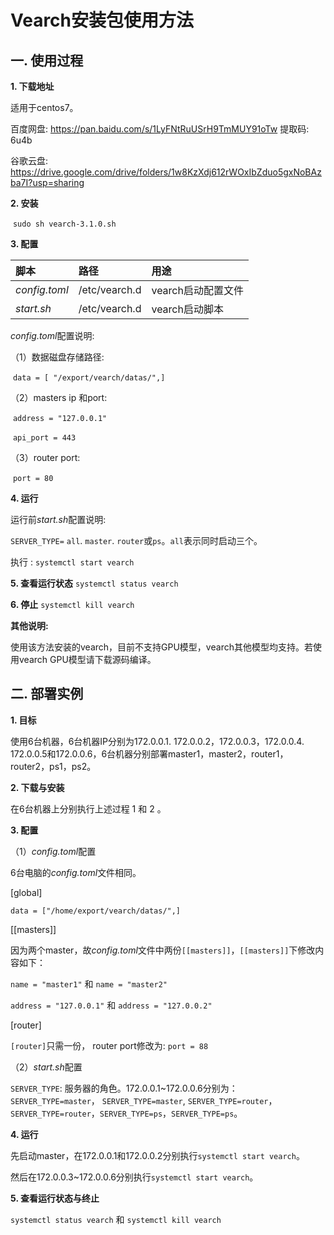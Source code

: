 # Vearch安装包使用方法

## 一. 使用过程

**1. 下载地址**

适用于centos7。

百度网盘: https://pan.baidu.com/s/1LyFNtRuUSrH9TmMUY91oTw  提取码: 6u4b

谷歌云盘: https://drive.google.com/drive/folders/1w8KzXdj612rWOxIbZduo5gxNoBAzba7I?usp=sharing

**2. 安装**

​		`sudo sh vearch-3.1.0.sh`

**3. 配置**

| 脚本          | 路径          | 用途               |
| :------------ | :------------ | :----------------- |
| *config.toml* | /etc/vearch.d | vearch启动配置文件 |
| *start.sh*    | /etc/vearch.d | vearch启动脚本     |

*config.toml*配置说明:

（1）数据磁盘存储路径:

​        `data = [ "/export/vearch/datas/",]`  

（2）masters ip 和port:

​        `address = "127.0.0.1"`   

​        `api_port = 443`   

（3）router port:

​        `port = 80`

**4. 运行**

运行前*start.sh*配置说明:

`SERVER_TYPE=`  `all`. `master`. `router`或`ps`。`all`表示同时启动三个。

执行 : `systemctl start vearch`

**5. 查看运行状态**
`systemctl status vearch`

**6. 停止**
`systemctl kill vearch`



**其他说明:**

使用该方法安装的vearch，目前不支持GPU模型，vearch其他模型均支持。若使用vearch GPU模型请下载源码编译。



## 二. 部署实例

**1. 目标**

使用6台机器，6台机器IP分别为172.0.0.1. 172.0.0.2，172.0.0.3，172.0.0.4. 172.0.0.5和172.0.0.6，6台机器分别部署master1，master2，router1，router2，ps1，ps2。

**2. 下载与安装**

在6台机器上分别执行上述过程   1    和    2 。

**3. 配置**

（1）*config.toml*配置

6台电脑的*config.toml*文件相同。

[global]

`data = ["/home/export/vearch/datas/",]`

[[masters]]

因为两个master，故*config.toml*文件中两份`[[masters]]`，`[[masters]]`下修改内容如下：

 `name = "master1"`    和     `name = "master2"`

`address = "127.0.0.1"`     和     `address = "127.0.0.2"`

[router]

`[router]`只需一份， router port修改为: `port = 88`

（2）*start.sh*配置

`SERVER_TYPE`: 服务器的角色。172.0.0.1~172.0.0.6分别为：`SERVER_TYPE=master`， `SERVER_TYPE=master`, `SERVER_TYPE=router`，`SERVER_TYPE=router`，`SERVER_TYPE=ps`，`SERVER_TYPE=ps`。

**4. 运行**

先启动master，在172.0.0.1和172.0.0.2分别执行`systemctl start vearch`。

然后在172.0.0.3~172.0.0.6分别执行`systemctl start vearch`。

**5. 查看运行状态与终止**

`systemctl status vearch`      和     `systemctl kill vearch`